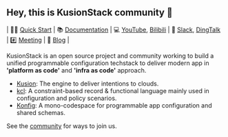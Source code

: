 ## Hey, this is KusionStack community 👋

| 👩‍💻 [Quick Start](https://kusionstack.io/docs/user_docs/getting-started/usecase) | 📚 [Documentation](https://kusionstack.io) | 💻 [YouTube](https://www.youtube.com/channel/UCC1ac3eWbMZ6oMjSLvOisxg/featured), [Bilibili](https://space.bilibili.com/228717294/channel/seriesdetail?sid=2397933) | 🙌  [Slack](https://join.slack.com/t/kusionstack/shared_invite/zt-19lqcc3a9-_kTNwagaT5qwBE~my5Lnxg), [DingTalk](https://h5.dingtalk.com/circle/healthCheckin.html?cbdbhh=qwertyuiop&dtaction=os&4ebe6=d3d59&corpId=ding707e3346ab188ded2040d0a6270bd858) | #️⃣ [Meeting](https://github.com/KusionStack/community/discussions/categories/meeting) | 👀 [Blog](https://kusionstack.io/blog) |

KusionStack is an open source project and community working to build a
unified programmable configuration techstack to deliver modern app in **'platform as code'** and **'infra as code'** approach.

- [Kusion](https://github.com/KusionStack/kusion): The engine to deliver intentions to clouds.
- [kcl](https://github.com/KusionStack/kcl): A constraint-based record & functional language mainly used in configuration and policy scenarios.
- [Konfig](https://github.com/KusionStack/konfig): A mono-codespace for programmable app configuration and shared schemas.

See the [community](https://github.com/KusionStack/community) for ways to join us.

